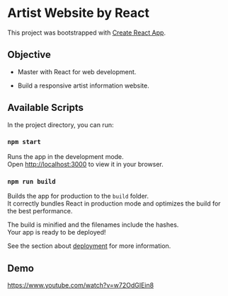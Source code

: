 # Artist Website by React

This project was bootstrapped with [Create React App](https://github.com/facebook/create-react-app).

## Objective
- Master with React for web development.

- Build a responsive artist information website.

## Available Scripts

In the project directory, you can run:

### `npm start`

Runs the app in the development mode.\
Open [http://localhost:3000](http://localhost:3000) to view it in your browser.

### `npm run build`

Builds the app for production to the `build` folder.\
It correctly bundles React in production mode and optimizes the build for the best performance.

The build is minified and the filenames include the hashes.\
Your app is ready to be deployed!

See the section about [deployment](https://facebook.github.io/create-react-app/docs/deployment) for more information.

## Demo
https://www.youtube.com/watch?v=w72OdGIEin8

